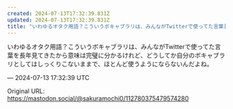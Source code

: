 ```yaml
---
created: 2024-07-13T17:32:39.831Z
updated: 2024-07-13T17:32:39.831Z
title: "いわゆるオタク用語？こういうボキャブラリは、みんながTwitterで使ってた言葉[...]"
---
```


<p>いわゆるオタク用語？こういうボキャブラリは、みんながTwitterで使ってた言葉を長年見てきたから意味は完璧に分かるけれど、どうしてか自分のボキャブラリとしてはしっくりこないままで、ほとんど使うようにならないんだよね。</p>

&mdash; 2024-07-13 17:32:39 UTC

Original URL: https://mastodon.social/@sakuramochi0/112780375479574280
